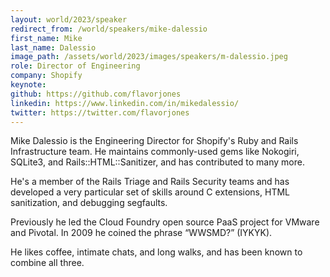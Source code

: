 ```yaml
---
layout: world/2023/speaker
redirect_from: /world/speakers/mike-dalessio
first_name: Mike
last_name: Dalessio
image_path: /assets/world/2023/images/speakers/m-dalessio.jpeg
role: Director of Engineering
company: Shopify
keynote:
github: https://github.com/flavorjones
linkedin: https://www.linkedin.com/in/mikedalessio/
twitter: https://twitter.com/flavorjones
---
```


Mike Dalessio is the Engineering Director for Shopify's Ruby and Rails Infrastructure team. He maintains commonly-used gems like Nokogiri, SQLite3, and Rails::HTML::Sanitizer, and has contributed to many more.

He's a member of the Rails Triage and Rails Security teams and has developed a very particular set of skills around C extensions, HTML sanitization, and debugging segfaults.

Previously he led the Cloud Foundry open source PaaS project for VMware and Pivotal. In 2009 he coined the phrase “WWSMD?” (IYKYK).

He likes coffee, intimate chats, and long walks, and has been known to combine all three.
